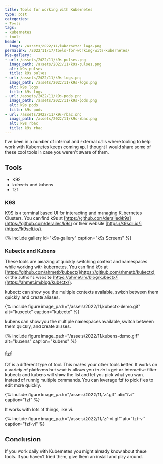 ```yaml
---
title: Tools for working with Kubernetes
type: post
categories:
- Tools
tags:
- kubernetes
- tools
header:
  image: /assets/2022/11/kubernetes-logo.png
permalink: /2022/11/17/tools-for-working-with-kubernetes/
k9s-gallery:
- url: /assets/2022/11/k9s-pulses.png
  image_path: /assets/2022/11/k9s-pulses.png
  alt: k9s pulses
  title: k9s pulses
- url: /assets/2022/11/k9s-logs.png
  image_path: /assets/2022/11/k9s-logs.png
  alt: k9s logs
  title: k9s logs
- url: /assets/2022/11/k9s-pods.png
  image_path: /assets/2022/11/k9s-pods.png
  alt: k9s pods
  title: k9s pods
- url: /assets/2022/11/k9s-rbac.png
  image_path: /assets/2022/11/k9s-rbac.png
  alt: k9s rbac
  title: k9s rbac
---
```


I've been in a number of internal and external calls where tooling to help work with Kubernetes keeps coming up. I thought I would share some of these cool tools in case you weren't aware of them. 

## Tools

- K9S
- kubectx and kubens
- fzf

### K9S

K9S is a terminal based UI for interacting and managing Kubernetes Clusters. You can find k9s at [https://github.com/derailed/k9s](https://github.com/derailed/k9s) or their website [https://k9scli.io/](https://k9scli.io/).


{% include gallery id="k9s-gallery" caption="k9s Screens" %}

### Kubectx and Kubens

These tools are amazing at quickly switching context and namespaces while working with kubernetes.
You can find k9s at [https://github.com/ahmetb/kubectx](https://github.com/ahmetb/kubectx) or the author's website [https://ahmet.im/blog/kubectx/](https://ahmet.im/blog/kubectx/).

kubectx can show you the multiple contexts available, switch between them quickly, and create aliases.

{% include figure image_path="/assets/2022/11/kubectx-demo.gif" alt="kubectx" caption="kubectx" %}

kubens can show you the multiple namespaces available, switch between them quickly, and create aliases.

{% include figure image_path="/assets/2022/11/kubens-demo.gif" alt="kubens" caption="kubens" %}

### fzf

fzf is a different type of tool. This makes your other tools better. It works on a variety of platforms but what is allows you to do is get an interactive filter.  kubectx and kubens will show the list and let you pick what you want instead of runnig multiple commands.
You can leverage fzf to pick files to edit more quickly.

{% include figure image_path="/assets/2022/11/fzf.gif" alt="fzf" caption="fzf" %}

It works with lots of things, like vi.

{% include figure image_path="/assets/2022/11/fzf-vi.gif" alt="fzf-vi" caption="fzf-vi" %}

## Conclusion

If you work daily with Kubernetes you might already know about these tools. If you haven't tried them, give them an install and play around. 